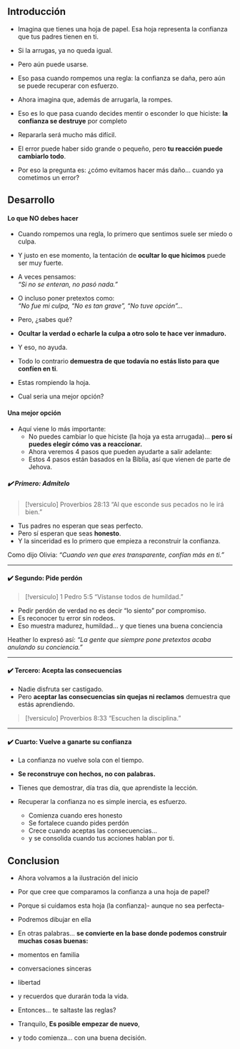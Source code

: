 ## Introducción

- Imagina que tienes una hoja de papel. Esa hoja representa la confianza que tus padres tienen en ti.

- Si la arrugas, ya no queda igual. 
- Pero aún puede usarse.
- Eso pasa cuando rompemos una regla: la confianza se daña, pero aún se puede recuperar con esfuerzo.

- Ahora imagina que, además de arrugarla, la rompes. 
- Eso es lo que pasa cuando decides mentir o esconder lo que hiciste: **la confianza se destruye** por completo

- Repararla será mucho más difícil.
- El error puede haber sido grande o pequeño, pero **tu reacción puede cambiarlo todo**.
- Por eso la pregunta es: ¿cómo evitamos hacer más daño… cuando ya cometimos un error?
## Desarrollo
#### Lo que NO debes hacer
- Cuando rompemos una regla, lo primero que sentimos suele ser miedo o culpa.  
- Y justo en ese momento, la tentación de **ocultar lo que hicimos** puede ser muy fuerte.

- A veces pensamos:  
	_“Si no se enteran, no pasó nada.”_  
- O incluso poner pretextos como:  
	_“No fue mi culpa, “No es tan grave”, “No tuve opción”..._

- Pero, ¿sabes qué?  
- **Ocultar la verdad o echarle la culpa a otro solo te hace ver inmaduro.**  
- Y eso, no ayuda.
- Todo lo contrario **demuestra de que todavía no estás listo para que confíen en ti**.
- Estas rompiendo la hoja.

- Cual seria una mejor opción?
#### Una mejor opción
- Aquí viene lo más importante:
	- No puedes cambiar lo que hiciste (la hoja ya esta arrugada)... **pero sí puedes elegir cómo vas a reaccionar.**
	- Ahora veremos 4 pasos que pueden ayudarte a salir adelante:
	- Estos 4 pasos están basados en la Biblia, así que vienen de parte de Jehova.
##### ✔️ **Primero: Admítelo**

>[!versiculo] Proverbios 28:13
>“Al que esconde sus pecados no le irá bien.”

- Tus padres no esperan que seas perfecto.  
- Pero sí esperan que seas **honesto**.  
- Y la sinceridad es lo primero que empieza a reconstruir la confianza.

Como dijo Olivia:
	_“Cuando ven que eres transparente, confían más en ti.”_

---

#### ✔️ **Segundo: Pide perdón**


>[!versiculo] 1 Pedro 5:5 
“Vístanse todos de humildad.”

- Pedir perdón de verdad no es decir “lo siento” por compromiso.
- Es reconocer tu error sin rodeos.  
- Eso muestra madurez, humildad… y que tienes una buena conciencia

Heather lo expresó así:
	_“La gente que siempre pone pretextos acaba anulando su conciencia.”_

---

#### ✔️ **Tercero: Acepta las consecuencias**

- Nadie disfruta ser castigado.  
- Pero **aceptar las consecuencias sin quejas ni reclamos** demuestra que estás aprendiendo.

> [!versiculo] Proverbios 8:33 
> “Escuchen la disciplina.”


---

#### ✔️ **Cuarto: Vuelve a ganarte su confianza**

- La confianza no vuelve sola con el tiempo.  
- **Se reconstruye con hechos, no con palabras.**  
- Tienes que demostrar, día tras día, que aprendiste la lección.

- Recuperar la confianza no es simple inercia, es esfuerzo.  
	- Comienza cuando eres honesto
	- Se fortalece cuando pides perdón
	- Crece cuando aceptas las consecuencias…  
	- y se consolida cuando tus acciones hablan por ti.

## Conclusion
- Ahora volvamos a la ilustración del inicio
- Por que cree que comparamos la confianza a una hoja de papel?
- Porque si cuidamos esta hoja (la confianza)- aunque no sea perfecta- 
- Podremos dibujar en ella
- En otras palabras... **se convierte en la base donde podemos construir muchas cosas buenas:**  
- momentos en familia
- conversaciones sinceras
- libertad
- y recuerdos que durarán toda la vida.

- Entonces... te saltaste las reglas?
- Tranquilo, **Es posible empezar de nuevo**,  
- y todo comienza… con una buena decisión.
